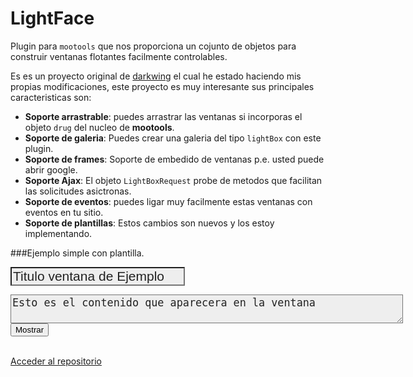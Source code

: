 <script src="https://ajax.googleapis.com/ajax/libs/mootools/1.3.0/mootools.js"></script>
<script src="mootools-more-drag.js"></script>
<script src="https://github.com/fitorec/LightFace/raw/master/Source/LightFace.js"></script>
<link rel="stylesheet" href="./dark/darkBox.css" />

<script>
function formFunction() {
		return new LightFace({
		title: $('demotitle').value,
		content: $('democontent').value,
		baseClass: 'darkface',
		draggable: true
	}).open();
}
</script>
<style>
#demotitle,#democontent{
	font-size:1.5em;
	background:#eee;
	color:#222;
}
#democontent{
	font-size:1.2em;
}
</style>

<a href='http://fitorec.github.com' id='fitorec'></a>

LightFace
=============================================

Plugin para `mootools` que nos proporciona un cojunto de objetos para construir ventanas flotantes facilmente controlables.

Es es un proyecto original de [darkwing](https://github.com/darkwing) el cual he estado haciendo mis propias modificaciones, este proyecto es muy interesante sus principales caracteristicas son:

 - **Soporte arrastrable**: puedes arrastrar las ventanas si incorporas el objeto `drug` del nucleo de **mootools**.
 - **Soporte de galeria**: Puedes crear una galeria del tipo `lightBox` con este plugin.
 - **Soporte de frames**: Soporte de embedido de ventanas p.e. usted puede abrir google.
 - **Soporte Ajax**: El objeto `LightBoxRequest` probe de metodos que facilitan las solicitudes asictronas.
 - **Soporte de eventos**: puedes ligar muy facilmente estas ventanas con eventos en tu sitio.
 - **Soporte de plantillas**: Estos cambios son nuevos y los estoy implementando.
 

###Ejemplo simple con plantilla.

<input type="text" id="demotitle" value="Titulo ventana de Ejemplo" onFocus='this.value=""' onblur='this.value=(this.value)? this.value : "Titulo ventana de Ejemplo"'/><br>
<textarea id="democontent" cols='60'>Esto es el contenido que aparecera en la ventana</textarea><br>
<input type="button" value="Mostrar" onclick="javascript: formFunction();" />
<br /><br />

<a href='https://github.com/fitorec/LightFace' class='get-code'>Acceder al repositorio</a>

